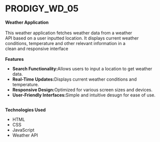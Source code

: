 # PRODIGY_WD_05
<b>Weather Application</b><br><br>
This weather application fetches weather data from a weather<br>
API based on a user inputted location. It displays current weather<br>
conditions, temperature and other relevant information in a<br>
clean and responsive interface<br><br>
<b>Features</b>
<ul>
  <li><b>Search Functionality:</b>Allows users to input a location to get weather data.</li>
  <li><b>Real-Time Updates:</b>Displays current weather conditions and temperature.</li>
  <li><b>Responsive Design:</b>Optimized for various screen sizes and devices.</li>
  <li><b>User-Friendly Interfaces:</b>Simple and intuitive desugn for ease of use.</li>
</ul><br>
<b>Technologies Used</b><br>
<ul>
  <li>HTML</li>
  <li>CSS</li>
  <li>JavaScript</li>
  <li>Weather API</li>
</ul>
